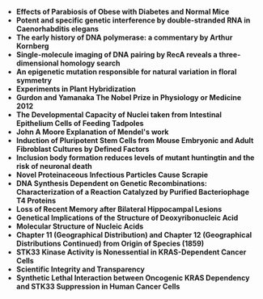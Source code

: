 <ul>
 <li><b><a target="_blank" href="https://github.com/manjunath5496/Roger-Penrose-Research-Papers/blob/master/pnr(1).pdf" style="text-decoration:none;"> Effects of Parabiosis of Obese with Diabetes and Normal Mice</a></b></li>
  
<li><b><a target="_blank" href="https://github.com/manjunath5496/Roger-Penrose-Research-Papers/blob/master/pnr(2).pdf" style="text-decoration:none;">Potent and specific genetic interference by double-stranded RNA in Caenorhabditis elegans</a></b></li>  
  
<li><b><a target="_blank" href="https://github.com/manjunath5496/Roger-Penrose-Research-Papers/blob/master/pnr(3).pdf" style="text-decoration:none;">The early history of DNA polymerase: a commentary by Arthur Kornberg</a></b></li>
                               
 <li><b><a target="_blank" href="https://github.com/manjunath5496/Roger-Penrose-Research-Papers/blob/master/pnr(4).pdf" style="text-decoration:none;">Single-molecule imaging of DNA pairing by RecA reveals a three-dimensional homology search</a></b></li>                              
<li><b><a target="_blank" href="https://github.com/manjunath5496/Roger-Penrose-Research-Papers/blob/master/pnr(5).pdf" style="text-decoration:none;">An epigenetic mutation responsible for natural variation in floral symmetry</a></b></li>
                                <li><b><a target="_blank" href="https://github.com/manjunath5496/Roger-Penrose-Research-Papers/blob/master/pnr(6).pdf" style="text-decoration:none;">Experiments in Plant Hybridization</a></b></li>
                <li><b><a target="_blank" href="https://github.com/manjunath5496/Roger-Penrose-Research-Papers/blob/master/pnr(7).pdf" style="text-decoration:none;">Gurdon and Yamanaka The Nobel Prize in Physiology or Medicine 2012</a></b></li>                                
                                
<li><b><a target="_blank" href="https://github.com/manjunath5496/Roger-Penrose-Research-Papers/blob/master/pnr(8).pdf" style="text-decoration:none;">The Developmental Capacity of Nuclei taken from Intestinal Epithelium Cells of Feeding Tadpoles</a></b></li>

<li><b><a target="_blank" href="https://github.com/manjunath5496/Roger-Penrose-Research-Papers/blob/master/pnr(9).pdf" style="text-decoration:none;">John A Moore Explanation of Mendel's work </a></b></li>

<li><b><a target="_blank" href="https://github.com/manjunath5496/Roger-Penrose-Research-Papers/blob/master/pnr(10).pdf" style="text-decoration:none;">Induction of Pluripotent Stem Cells from Mouse Embryonic and Adult Fibroblast Cultures by Defined Factors </a></b></li>

<li><b><a target="_blank" href="https://github.com/manjunath5496/Roger-Penrose-Research-Papers/blob/master/pnr(11).pdf" style="text-decoration:none;">Inclusion body formation reduces levels of mutant huntingtin and the risk of neuronal death </a></b></li>

<li><b><a target="_blank" href="https://github.com/manjunath5496/Roger-Penrose-Research-Papers/blob/master/pnr(12).pdf" style="text-decoration:none;">Novel Proteinaceous Infectious Particles Cause Scrapie</a></b></li>

 <li><b><a target="_blank" href="https://github.com/manjunath5496/Roger-Penrose-Research-Papers/blob/master/pnr(13).pdf" style="text-decoration:none;"> DNA Synthesis Dependent on Genetic Recombinations: Characterization of a Reaction Catalyzed by Purified Bacteriophage T4 Proteins </a></b></li>
 

<li><b><a target="_blank" href="https://github.com/manjunath5496/Roger-Penrose-Research-Papers/blob/master/pnr(14).pdf" style="text-decoration:none;">Loss of Recent Memory after Bilateral Hippocampal Lesions </a></b></li>

<li><b><a target="_blank" href="https://github.com/manjunath5496/Roger-Penrose-Research-Papers/blob/master/pnr(15).pdf" style="text-decoration:none;">Genetical Implications of the Structure of Deoxyribonucleic Acid </a></b></li>

<li><b><a target="_blank" href="https://github.com/manjunath5496/Roger-Penrose-Research-Papers/blob/master/pnr(16).pdf" style="text-decoration:none;"> Molecular Structure of Nucleic Acids </a></b></li>

<li><b><a target="_blank" href="https://github.com/manjunath5496/Roger-Penrose-Research-Papers/blob/master/pnr(17).pdf" style="text-decoration:none;">  Chapter 11 (Geographical Distribution) and Chapter 12 (Geographical Distributions Continued) from Origin of Species (1859)</a></b></li>

 <li><b><a target="_blank" href="https://github.com/manjunath5496/Roger-Penrose-Research-Papers/blob/master/pnr(18).pdf" style="text-decoration:none;"> STK33 Kinase Activity is Nonessential in KRAS-Dependent Cancer Cells </a></b></li> 
 
 <li><b><a target="_blank" href="https://github.com/manjunath5496/Roger-Penrose-Research-Papers/blob/master/pnr(19).pdf" style="text-decoration:none;">Scientific Integrity and Transparency</a></b></li>

 <li><b><a target="_blank" href="https://github.com/manjunath5496/Roger-Penrose-Research-Papers/blob/master/pnr(20).pdf" style="text-decoration:none;"> Synthetic Lethal Interaction between Oncogenic KRAS Dependency and STK33 Suppression in Human Cancer Cells </a></b></li> 
 
 
 
 
 
 
 
 
 
 
  
</ul>
